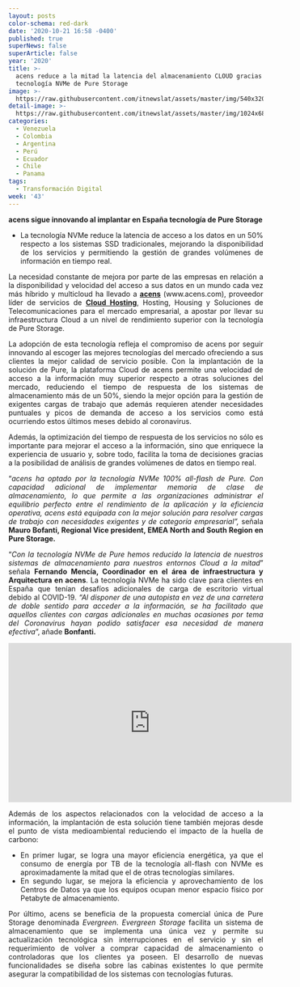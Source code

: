 ```yaml
---
layout: posts
color-schema: red-dark
date: '2020-10-21 16:58 -0400'
published: true
superNews: false
superArticle: false
year: '2020'
title: >-
  acens reduce a la mitad la latencia del almacenamiento CLOUD gracias a la
  tecnología NVMe de Pure Storage
image: >-
  https://raw.githubusercontent.com/itnewslat/assets/master/img/540x320/Centro-de-Datos-p.jpg
detail-image: >-
  https://raw.githubusercontent.com/itnewslat/assets/master/img/1024x680/Centro-de-Datos-g.jpg
categories:
  - Venezuela
  - Colombia
  - Argentina
  - Perú
  - Ecuador
  - Chile
  - Panama
tags:
  - Transformación Digital
week: '43'
---
```

<p style="text-align: justify;"><strong>acens sigue innovando al implantar en España tecnología de Pure Storage
</strong></p>
<ul style="text-align: justify;">
	<li>La tecnología NVMe reduce la latencia de acceso a los datos en un 50% respecto a los sistemas SSD tradicionales, mejorando la disponibilidad de los servicios y permitiendo la gestión de grandes volúmenes de información en tiempo real.</li>
</ul>
<p style="text-align: justify;">La necesidad constante de mejora por parte de las empresas en relación a  la disponibilidad y velocidad del acceso a sus datos en un mundo cada vez más híbrido y multicloud ha llevado a <a href="http://www.acens.com/"><strong>acens</strong></a> (www.acens.com), proveedor líder de servicios de <a href="http://www.acens.com/cloud/"><strong>Cloud Hosting</strong></a>, Hosting, Housing y Soluciones de Telecomunicaciones para el mercado empresarial, a apostar por llevar su infraestructura Cloud a un nivel de rendimiento superior con la tecnología de Pure Storage.</p>
<p style="text-align: justify;">La adopción de esta tecnología refleja el compromiso de acens por seguir innovando al escoger las mejores tecnologías del mercado ofreciendo a sus clientes la mejor calidad de servicio posible. Con la implantación de la solución de Pure, la plataforma Cloud de acens permite una velocidad de acceso a la información muy superior respecto a otras soluciones del mercado, reduciendo el tiempo de respuesta de los sistemas de almacenamiento más de un 50%, siendo la mejor opción para la gestión de exigentes cargas de trabajo que además requieren atender necesidades puntuales y picos de demanda de acceso a los servicios como está ocurriendo estos últimos meses debido al coronavirus.</p>
<p style="text-align: justify;">Además, la optimización del tiempo de respuesta de los servicios no sólo es importante para mejorar el acceso a la información, sino que enriquece la experiencia de usuario y, sobre todo, facilita la toma de decisiones gracias a la posibilidad de análisis de grandes volúmenes de datos en tiempo real.</p>
<p style="text-align: justify;">“<em>acens ha optado por la tecnología NVMe 100% all-flash de Pure. Con capacidad adicional de implementar memoria de clase de almacenamiento, lo que permite a las organizaciones administrar el equilibrio perfecto entre el rendimiento de la aplicación y la eficiencia operativa, acens está equipada con la mejor solución para resolver cargas de trabajo con necesidades exigentes y de categoría empresarial”, </em>señala<strong> Mauro Bofanti, Regional Vice president, EMEA North and South Region en Pure Storage.</strong></p>
<p style="text-align: justify;">“<em>Con la tecnología NVMe de Pure hemos reducido la latencia de nuestros sistemas de almacenamiento para nuestros entornos Cloud a la mitad</em>” señala <strong>Fernando Mencía, Coordinador en el área de infraestructura y Arquitectura en acens</strong>. La tecnología NVMe ha sido clave para clientes en España que tenían desafíos adicionales de carga de escritorio virtual debido al COVID-19. <em>“Al disponer de una autopista en vez de una carretera de doble sentido para acceder a la información, se ha facilitado que aquellos clientes con cargas adicionales en muchas ocasiones por tema del Coronavirus hayan podido satisfacer esa necesidad de manera efectiva</em>”, añade <strong>Bonfanti.</strong></p>

<iframe width="560" height="315" src="https://www.youtube.com/embed/Hbej3p7NNlY" frameborder="0" allow="accelerometer; autoplay; clipboard-write; encrypted-media; gyroscope; picture-in-picture" allowfullscreen></iframe>

<p style="text-align: justify;">Además de los aspectos relacionados con la velocidad de acceso a la información, la implantación de esta solución tiene también mejoras desde el punto de vista medioambiental reduciendo el impacto de la huella de carbono:</p>

<ul style="text-align: justify;">
	<li>En primer lugar, se logra una mayor eficiencia energética, ya que el consumo de energía por TB de la tecnología all-flash con NVMe es aproximadamente la mitad que el de otras tecnologías similares.</li>
	<li>En segundo lugar, se mejora la eficiencia y aprovechamiento de los Centros de Datos ya que los equipos ocupan menor espacio físico por Petabyte de almacenamiento.</li>
</ul>
<p style="text-align: justify;">Por último, acens se beneficia de la propuesta comercial única de Pure Storage denominada <em>Evergreen</em>. <em>Evergreen Storage</em> facilita un sistema de almacenamiento que se implementa una única vez y permite su actualización tecnológica sin interrupciones en el servicio y sin el requerimiento de volver a comprar capacidad de almacenamiento o controladoras que los clientes ya poseen. El desarrollo de nuevas funcionalidades se diseña sobre las cabinas existentes lo que permite asegurar la compatibilidad de los sistemas con tecnologías futuras.</p>
